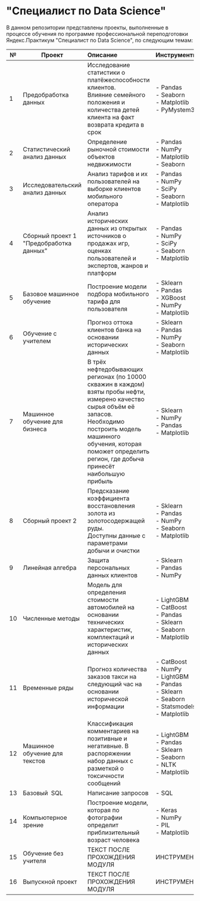 # "Специалист по Data Science"

В данном репозитории представлены проекты, выполненные в процессе обучения по программе профессиональной переподготовки Яндекс.Практикум "Специалист по Data Science", по следующим темам:


| № | Проект                                  | Описание          |Инструменты       |  
| - |  -------------------------------------- | :---------------- |:---------------- |
| 1 | Предобработка данных | Исследование статистики о платёжеспособности клиентов.<br>Влияние семейного положения и количества детей клиента на факт возврата кредита в срок | - Pandas<br>- Seaborn<br>- Matplotlib<br>- PyMystem3 |
| 2 | Статистический анализ данных | Определение рыночной стоимости объектов недвижимости | - Pandas<br>- NumPy<br>- Matplotlib<br>- Seaborn |
| 3 | Исследовательский анализ данных | Анализ тарифов и их пользователей на выборке клиентов мобильного оператора | - Pandas<br>- NumPy<br>- SciPy<br>- Seaborn<br>- Matplotlib |
| 4 | Сборный проект 1 "Предобработка данных" | Анализ исторических данных из открытых источников о продажах игр, оценках пользователей и экспертов, жанров и платформ | - Pandas<br>-  NumPy<br>-  SciPy<br>-  Seaborn<br>-  Matplotlib |
| 5	| Базовое машинное обучение | Построение модели подбора мобильного тарифа для пользователя	| - Sklearn<br>- Pandas<br>- XGBoost<br>- NumPy<br>- Matplotlib |
| 6 |Обучение с учителем|	Прогноз оттока клиентов банка на основании исторических данных	| - Sklearn<br>- Pandas<br>- NumPy<br>- Seaborn<br>- Matplotlib |
| 7 |Машинное обучение для бизнеса|	В трёх нефтедобывающих регионах (по 10000 скважин в каждом) взяты пробы нефти, измерено качество сырья объём её запасов. Необходимо построить модель машинного обучения, которая поможет определить регион, где добыча принесёт наибольшую прибыль |	- Sklearn<br>- NumPy<br>- Pandas<br>- Matplotlib |
| 8	|Сборный проект 2	|	Предсказание коэффициента восстановления золота из золотосодержащей руды.<br> Доступны данные с параметрами добычи и очистки |	- Sklearn<br>- Pandas<br>- NumPy<br>- Seaborn<br>- Matplotlib|
| 9	| Линейная алгебра | Защита персональных данных клиентов	| - Sklearn<br>- Pandas<br>- NumPy |
| 10	| Численные методы |	Модель для определения стоимости автомобилей на основании технических характеристик, комплектаций и исторических данных	| - LightGBM<br>- CatBoost<br>- Pandas<br>- Sklearn<br>- Seaborn<br>- Matplotlib |
| 11	|Временные ряды | Прогноз количества заказов такси на следующий час на основании исторической информации	| - CatBoost<br>- NumPy<br>- LightGBM<br>- Pandas<br>- Sklearn<br>- Seaborn<br>- Statsmodels<br>- Matplotlib|
| 12	| Машинное обучение для текстов |	Классификация комментариев на позитивные и негативные. В распоряжении набор данных с разметкой о токсичности сообщений|	- LightGBM<br>- Pandas<br>- Sklearn<br>- Seaborn<br>- NLTK<br>- Matplotlib|
| 13	| Базовый  SQL | Написание запросов |	- SQL|
| 14	| Компьютерное зрение  | Построение модели, которая по фотографии определит приблизительный возраст человека |	- Keras<br>- NumPy<br>- PIL<br>- Matplotlib |
| 15	| Обучение без учителя | ТЕКСТ ПОСЛЕ ПРОХОЖДЕНИЯ МОДУЛЯ |	ИНСТРУМЕНТЫ |
| 16	| Выпуcкной проект      | ТЕКСТ ПОСЛЕ ПРОХОЖДЕНИЯ МОДУЛЯ |	ИНСТРУМЕНТЫ |


